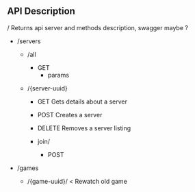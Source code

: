 API Description
---------------
/ Returns api server and methods description, swagger maybe ?
- /servers
  - /all
    - GET
      - params
  - /{server-uuid}

    - GET    Gets details about a server
    - POST   Creates a server
    - DELETE Removes a server listing

    - join/
      - POST

- /games
  - /{game-uuid}/ < Rewatch old game
